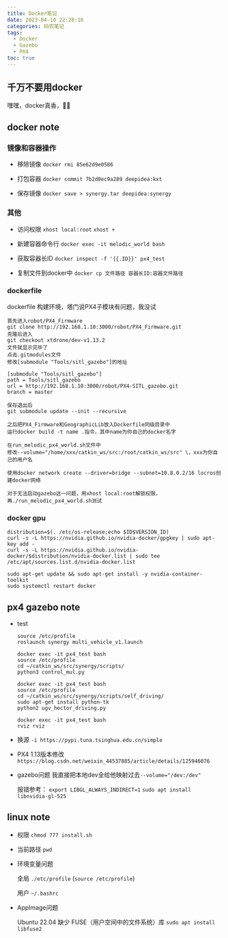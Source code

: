 ```yaml
---
title: Docker笔记
date: 2023-04-10 22:28:16
categories: 码农笔记
tags:
  - Docker
  - Gazebo
  - PX4
toc: true
---
```


## 千万不要用docker

嘿嘿，docker真香，🤤🤤

<!--more-->

## docker note

### 镜像和容器操作

- 移除镜像
    ```docker rmi 85e62d9e0586```

- 打包容器
    ```docker commit 7b2d0ec9a289 deepidea:kxt```

- 保存镜像
    ```docker save > synergy.tar deepidea:synergy```

### 其他

- 访问权限
    ```xhost local:root```  ```xhost +```

- 新建容器命令行
    ```docker exec -it melodic_world bash```

- 获取容器长ID
    ```docker inspect -f '{{.ID}}' px4_test```

- 复制文件到docker中
    ```docker cp 文件路径 容器长ID:容器文件路径```

### dockerfile

dockerfile 构建环境，塔门说PX4子模块有问题，我没试

```
首先进入robot/PX4_Firmware
git clone http://192.168.1.10:3000/robot/PX4_Firmware.git
克隆后进入
git checkout xtdrone/dev-v1.13.2
文件就显示完毕了
点击.gitmodules文件
修改[submodule "Tools/sitl_gazebo"]的地址

[submodule "Tools/sitl_gazebo"]
path = Tools/sitl_gazebo
url = http://192.168.1.10:3000/robot/PX4-SITL_gazebo.git
branch = master

保存退出后
git submodule update --init --recursive

之后把PX4_Firmware和GeographicLib放入Dockerfile同级目录中
运行docker build -t name .指令，其中name为你自己的docker名字

在run_melodic_px4_world.sh文件中
修改--volume="/home/xxx/catkin_ws/src:/root/catkin_ws/src" \，xxx为你自己的用户名

使用docker network create --driver=bridge --subnet=10.8.0.2/16 locros创建docker网络

对于无法启动gazebo这一问题，用xhost local:root解锁权限，再./run_melodic_px4_world.sh测试
```

### docker gpu

```
distribution=$(. /etc/os-release;echo $ID$VERSION_ID)
curl -s -L https://nvidia.github.io/nvidia-docker/gpgkey | sudo apt-key add -
curl -s -L https://nvidia.github.io/nvidia-docker/$distribution/nvidia-docker.list | sudo tee /etc/apt/sources.list.d/nvidia-docker.list

sudo apt-get update && sudo apt-get install -y nvidia-container-toolkit
sudo systemctl restart docker
```

## px4 gazebo note

- test

    ```
    source /etc/profile
    roslaunch synergy multi_vehicle_v1.launch
    
    docker exec -it px4_test bash
    source /etc/profile
    cd ~/catkin_ws/src/synergy/scripts/
    python3 control_mul.py 

    docker exec -it px4_test bash
    source /etc/profile
    cd ~/catkin_ws/src/synergy/scripts/self_driving/
    sudo apt-get install python-tk
    python2 ugv_hector_driving.py 

    docker exec -it px4_test bash
    rviz rviz
    ```

- 换源
    ```-i https://pypi.tuna.tsinghua.edu.cn/simple```

- PX4 1.13版本修改
    ```https://blog.csdn.net/weixin_44537885/article/details/125946076```

- gazebo问题
    我直接把本地dev全给他映射过去```--volume="/dev:/dev"```

    报错参考：
      ```export LIBGL_ALWAYS_INDIRECT=1```
      ```sudo apt install libnvidia-gl-525```

## linux note

- 权限
    ```chmod 777 install.sh```

- 当前路径
    ```pwd```

- 环境变量问题

    全局 ```./etc/profile```  (```source /etc/profile```)

    用户 ```~/.bashrc ```

- AppImage问题

    Ubuntu 22.04 缺少 FUSE（用户空间中的文件系统）库
    ```sudo apt install libfuse2```
